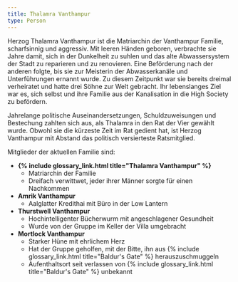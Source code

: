 ```yaml
---
title: Thalamra Vanthampur
type: Person
---
```


Herzog Thalamra Vanthampur ist die Matriarchin der Vanthampur Familie,
scharfsinnig und aggressiv. Mit leeren Händen geboren, verbrachte sie Jahre
damit, sich in der Dunkelheit zu suhlen und das alte Abwassersystem der Stadt
zu reparieren und zu renovieren. Eine Beförderung nach der anderen folgte,
bis sie zur Meisterin der Abwasserkanäle und Unterführungen ernannt wurde. Zu
diesem Zeitpunkt war sie bereits dreimal verheiratet und hatte drei Söhne zur
Welt gebracht. Ihr lebenslanges Ziel war es, sich selbst und ihre Familie aus
der Kanalisation in die High Society zu befördern.

Jahrelange politische Auseinandersetzungen, Schuldzuweisungen und Bestechung
zahlten sich aus, als Thalamra in den Rat der Vier gewählt wurde. Obwohl sie die
kürzeste Zeit im Rat gedient hat, ist Herzog Vanthampur mit Abstand das
politisch versierteste Ratsmitglied.

Mitglieder der aktuellen Familie sind:

- **{% include glossary_link.html title="Thalamra Vanthampur" %}**
  - Matriarchin der Familie
  - Dreifach verwittwet, jeder ihrer Männer sorgte für einen Nachkommen
- **Amrik Vanthampur**
  - Aalglatter Kredithai mit Büro in der Low Lantern
- **Thurstwell Vanthampur**
  - Hochintelligenter Bücherwurm mit angeschlagener Gesundheit
  - Wurde von der Gruppe im Keller der Villa umgebracht
- **Mortlock Vanthampur**
  - Starker Hüne mit ehrlichem Herz
  - Hat der Gruppe geholfen, mit der Bitte, ihn aus {% include glossary_link.html title="Baldur's Gate" %} herauszuschmuggeln
  - Aufenthaltsort seit verlassen von {% include glossary_link.html title="Baldur's Gate" %} unbekannt
